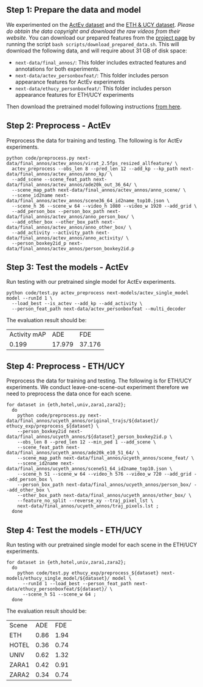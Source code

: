 
## Step 1: Prepare the data and model
We experimented on the [ActEv dataset](https://actev.nist.gov) and the
[ETH & UCY dataset](https://graphics.cs.ucy.ac.cy/research/downloads/crowd-data).
*Please do obtain the data copyright and download the raw videos from their website.*
You can download our prepared features from the [project page](https://next.cs.cmu.edu)
by running the script `bash scripts/download_prepared_data.sh`.
This will download the following data,
and will require about 31 GB of disk space:

- `next-data/final_annos/`: This folder includes extracted features and
annotations for both experiments.
- `next-data/actev_personboxfeat/`: This folder includes person appearance
features for ActEv experiments
- `next-data/ethucy_personboxfeat/`: This folder includes person appearance
features for ETH/UCY experiments

Then download the pretrained model following instructions
[from here](README.md#pretrained-models).

## Step 2: Preprocess - ActEv
Preprocess the data for training and testing.
The following is for ActEv experiments.

```
python code/preprocess.py next-data/final_annos/actev_annos/virat_2.5fps_resized_allfeature/ \
  actev_preprocess --obs_len 8 --pred_len 12 --add_kp --kp_path next-data/final_annos/actev_annos/anno_kp/ \
  --add_scene --scene_feat_path next-data/final_annos/actev_annos/ade20k_out_36_64/ \
  --scene_map_path next-data/final_annos/actev_annos/anno_scene/ \
  --scene_id2name next-data/final_annos/actev_annos/scene36_64_id2name_top10.json \
  --scene_h 36 --scene_w 64 --video_h 1080 --video_w 1920 --add_grid \
  --add_person_box --person_box_path next-data/final_annos/actev_annos/anno_person_box/ \
  --add_other_box --other_box_path next-data/final_annos/actev_annos/anno_other_box/ \
  --add_activity --activity_path next-data/final_annos/actev_annos/anno_activity/ \
  --person_boxkey2id_p next-data/final_annos/actev_annos/person_boxkey2id.p
```

## Step 3: Test the models - ActEv
Run testing with our pretrained single model for ActEv experiments.

```
python code/test.py actev_preprocess next-models/actev_single_model model --runId 1 \
  --load_best --is_actev --add_kp --add_activity \
  --person_feat_path next-data/actev_personboxfeat --multi_decoder
```
The evaluation result should be:
<table>
  <tr>
    <td>Activity mAP</td>
    <td>ADE</td>
    <td>FDE</td>
  </tr>
  <tr>
    <td>0.199</td>
    <td>17.979</td>
    <td>37.176</td>
  </tr>
</table>

## Step 4: Preprocess - ETH/UCY
Preprocess the data for training and testing. The following is for ETH/UCY
experiments. We conduct leave-one-scene-out experiment therefore we need to
preprocess the data once for each scene.

```
for dataset in {eth,hotel,univ,zara1,zara2};
  do
    python code/preprocess.py next-data/final_annos/ucyeth_annos/original_trajs/${dataset}/ ethucy_exp/preprocess_${dataset} \
    --person_boxkey2id next-data/final_annos/ucyeth_annos/${dataset}_person_boxkey2id.p \
    --obs_len 8 --pred_len 12 --min_ped 1 --add_scene \
    --scene_feat_path next-data/final_annos/ucyeth_annos/ade20k_e10_51_64/ \
    --scene_map_path next-data/final_annos/ucyeth_annos/scene_feat/ \
    --scene_id2name next-data/final_annos/ucyeth_annos/scene51_64_id2name_top10.json \
    --scene_h 51 --scene_w 64 --video_h 576 --video_w 720 --add_grid --add_person_box \
    --person_box_path next-data/final_annos/ucyeth_annos/person_box/ --add_other_box \
    --other_box_path next-data/final_annos/ucyeth_annos/other_box/ \
    --feature_no_split --reverse_xy --traj_pixel_lst \
    next-data/final_annos/ucyeth_annos/traj_pixels.lst ;
  done
```

## Step 4: Test the models - ETH/UCY
Run testing with our pretrained single model for each scene
in the ETH/UCY experiments.

```
for dataset in {eth,hotel,univ,zara1,zara2};
  do
    python code/test.py ethucy_exp/preprocess_${dataset} next-models/ethucy_single_model/${dataset}/ model \
      --runId 1 --load_best --person_feat_path next-data/ethucy_personboxfeat/${dataset}/ \
      --scene_h 51 --scene_w 64 ;
  done
```
The evaluation result should be:
<table>
  <tr>
    <td>Scene</td>
    <td>ADE</td>
    <td>FDE</td>
  </tr>
  <tr>
    <td>ETH</td>
    <td>0.86</td>
    <td>1.94</td>
  </tr>
  <tr>
    <td>HOTEL</td>
    <td>0.36</td>
    <td>0.74</td>
  </tr>
  <tr>
    <td>UNIV</td>
    <td>0.62</td>
    <td>1.32</td>
  </tr>
  <tr>
    <td>ZARA1</td>
    <td>0.42</td>
    <td>0.91</td>
  </tr>
  <tr>
    <td>ZARA2</td>
    <td>0.34</td>
    <td>0.74</td>
  </tr>
</table>
